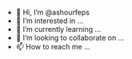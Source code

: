 - 👋 Hi, I’m @ashourfeps
- 👀 I’m interested in ...
- 🌱 I’m currently learning ...
- 💞️ I’m looking to collaborate on ...
- 📫 How to reach me ...

<!---
ashourfeps/ashourfeps is a ✨ special ✨ repository because its `README.md` (this file) appears on your GitHub profile.
You can click the Preview link to take a look at your changes.
--->
